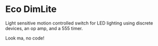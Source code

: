 # Eco DimLite
Light sensitive motion controlled switch for LED lighting using discrete devices, an op amp, and a 555 timer. 

Look ma, no code!
